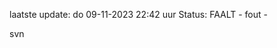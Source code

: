 laatste update: 
do 09-11-2023 22:42   uur 
Status: FAALT - fout - 
<div class="service R">svn</div>
